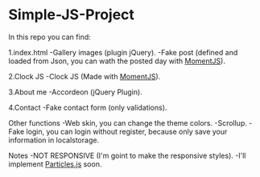 # Simple-JS-Project

In this repo you can find: 

1.index.html
    -Gallery images (plugin jQuery).
    -Fake post (defined and loaded from Json, you can wath the posted day with [MomentJS](https://momentjs.com/)).

2.Clock JS
    -Clock JS (Made with [MomentJS](https://momentjs.com/)).

3.About me
    -Accordeon (jQuery Plugin).

4.Contact
    -Fake contact form (only validations).

Other functions
    -Web skin, you can change the theme colors.
    -Scrollup.
    -Fake login, you can login without register, because only save your information in localstorage.

Notes
    -NOT RESPONSIVE (I'm goint to make the responsive styles).
    -I'll implement [Particles.js](https://vincentgarreau.com/particles.js/) soon.